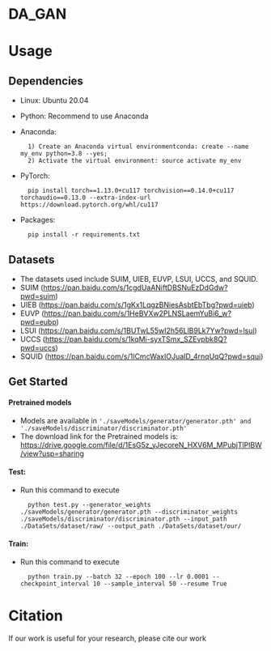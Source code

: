 # DA_GAN


# Usage
## Dependencies
- Linux: Ubuntu 20.04

- Python: Recommend to use Anaconda

- Anaconda:

        1) Create an Anaconda virtual environmentconda: create --name my_env python=3.8 --yes;
        2) Activate the virtual environment: source activate my_env
- PyTorch: 

        pip install torch==1.13.0+cu117 torchvision==0.14.0+cu117 torchaudio==0.13.0 --extra-index-url https://download.pytorch.org/whl/cu117        
- Packages:

        pip install -r requirements.txt

## Datasets
- The datasets used include SUIM, UIEB, EUVP, LSUI, UCCS, and SQUID.
- SUIM (https://pan.baidu.com/s/1cgdUaANiftDBSNuEzDdGdw?pwd=suim)
- UIEB (https://pan.baidu.com/s/1gKx1LqgzBNiesAsbtEbTbg?pwd=uieb)
- EUVP (https://pan.baidu.com/s/1HeBVXw2PLNSLaemYuBi6_w?pwd=eubp)
- LSUI (https://pan.baidu.com/s/1BUTwL55wI2h56LlB9Lk7Yw?pwd=lsui)
- UCCS (https://pan.baidu.com/s/1kqMi-syxTSmx_SZEvpbk8Q?pwd=uccs)
- SQUID (https://pan.baidu.com/s/1ICmcWaxIOJuaID_4rnqUqQ?pwd=squi)
## Get Started
#### Pretrained models
- Models are available in ```'./saveModels/generator/generator.pth' and './saveModels/discriminator/discriminator.pth'```
- The download link for the Pretrained models is: https://drive.google.com/file/d/1EsG5z_yJecoreN_HXV6M_MPubjTlPlBW/view?usp=sharing
#### Test:
- Run this command to execute

        python test.py --generator_weights ./saveModels/generator/generator.pth --discriminator_weights ./saveModels/discriminator/discriminator.pth --input_path ./DataSets/dataset/raw/ --output_path ./DataSets/dataset/our/
#### Train:
- Run this command to execute

        python train.py --batch 32 --epoch 100 --lr 0.0001 --checkpoint_interval 10 --sample_interval 50 --resume True 

# Citation
If our work is useful for your research, please cite our work
